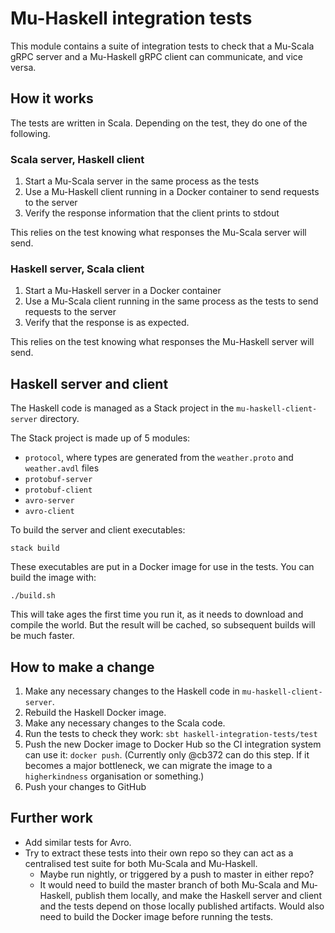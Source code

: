 # Mu-Haskell integration tests

This module contains a suite of integration tests to check that a Mu-Scala gRPC
server and a Mu-Haskell gRPC client can communicate, and vice versa.

## How it works

The tests are written in Scala. Depending on the test, they do one of the
following.

### Scala server, Haskell client

1. Start a Mu-Scala server in the same process as the tests
2. Use a Mu-Haskell client running in a Docker container to send requests to the
   server
3. Verify the response information that the client prints to stdout

This relies on the test knowing what responses the Mu-Scala server will send.

### Haskell server, Scala client

1. Start a Mu-Haskell server in a Docker container
2. Use a Mu-Scala client running in the same process as the tests to send
   requests to the server
3. Verify that the response is as expected.

This relies on the test knowing what responses the Mu-Haskell server will send.

## Haskell server and client

The Haskell code is managed as a Stack project in the `mu-haskell-client-server`
directory.

The Stack project is made up of 5 modules:

* `protocol`, where types are generated from the `weather.proto` and
  `weather.avdl` files
* `protobuf-server`
* `protobuf-client`
* `avro-server`
* `avro-client`

To build the server and client executables:

```
stack build
```

These executables are put in a Docker image for use in the tests. You can build
the image with:

```
./build.sh
```

This will take ages the first time you run it, as it needs to download and
compile the world. But the result will be cached, so subsequent builds will be
much faster.

## How to make a change

1. Make any necessary changes to the Haskell code in `mu-haskell-client-server`.
2. Rebuild the Haskell Docker image.
3. Make any necessary changes to the Scala code.
4. Run the tests to check they work: `sbt haskell-integration-tests/test`
5. Push the new Docker image to Docker Hub so the CI integration system can use it: `docker push`.
   (Currently only @cb372 can do this step. If it becomes a major bottleneck, we
   can migrate the image to a `higherkindness` organisation or something.)
6. Push your changes to GitHub

## Further work

* Add similar tests for Avro.
* Try to extract these tests into their own repo so they can act as a
  centralised test suite for both Mu-Scala and Mu-Haskell.
    * Maybe run nightly, or triggered by a push to master in either repo?
    * It would need to build the master branch of both Mu-Scala and Mu-Haskell,
      publish them locally, and make the Haskell server and client and the tests
      depend on those locally published artifacts. Would also need to build the
      Docker image before running the tests.
